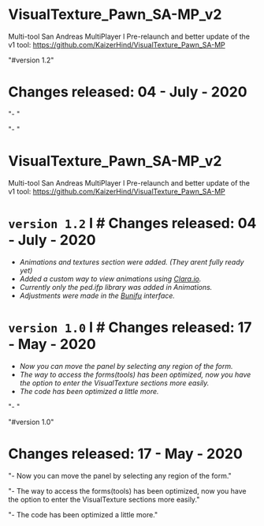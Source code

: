 # VisualTexture_Pawn_SA-MP_v2
Multi-tool San Andreas MultiPlayer l Pre-relaunch and better update of the v1 tool: https://github.com/KaizerHind/VisualTexture_Pawn_SA-MP

"#version 1.2"

# Changes released: 04 - July - 2020
"- "

"- "
# VisualTexture_Pawn_SA-MP_v2
Multi-tool San Andreas MultiPlayer l Pre-relaunch and better update of the v1 tool: https://github.com/KaizerHind/VisualTexture_Pawn_SA-MP

# `version 1.2` l # Changes released: 04 - July - 2020

 - *Animations and textures section were added. (They arent fully ready yet)*
 - *Added a custom way to view animations using [Clara.io](http://clara.io/).*
 - *Currently only the ped.ifp library was added in Animations.*
 - *Adjustments were made in the [Bunifu](https://bunifuframework.com/) interface.*

# `version 1.0` l # Changes released: 17 - May - 2020

 - *Now you can move the panel by selecting any region of the form.*
 - *The way to access the forms(tools) has been optimized, now you have the option to enter the VisualTexture sections more easily.*
 - *The code has been optimized a little more.*


"- "

"#version 1.0"

# Changes released: 17 - May - 2020
"- Now you can move the panel by selecting any region of the form."

"- The way to access the forms(tools) has been optimized, now you have the option to enter the VisualTexture sections more easily."

"- The code has been optimized a little more."
